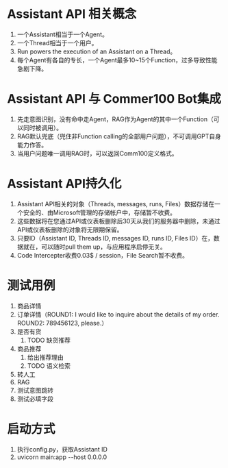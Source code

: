# Assistant API 相关概念

1. 一个Assistant相当于一个Agent。
2. 一个Thread相当于一个用户。
3. Run powers the execution of an Assistant on a Thread。
4. 每个Agent有各自的专长，一个Agent最多10~15个Function，过多导致性能急剧下降。

# Assistant API 与 Commer100 Bot集成

1. 先走意图识别，没有命中走Agent，RAG作为Agent的其中一个Function（可以同时被调用）。
2. RAG默认兜底（兜住非Function calling的全部用户问题），不可调用GPT自身能力作答。
3. 当用户问题唯一调用RAG时，可以返回Comm100定义格式。

# Assistant API持久化

1. Assistant API相关的对象（Threads, messages, runs, Files）数据存储在一个安全的、由Microsoft管理的存储帐户中，存储暂不收费。
2. 这些数据将在您通过API或仪表板删除后30天从我们的服务器中删除，未通过API或仪表板删除的对象将无限期保留。
3. 只要ID（Assistant ID, Threads ID, messages ID, runs ID, Files ID）在，数据就在，可以随时pull them up，与应用程序启停无关。
4. Code Intercepter收费0.03$ / session，File Search暂不收费。

# 测试用例

1. 商品详情
2. 订单详情（ROUND1: I would like to inquire about the details of my order. ROUND2: 789456123, please.）
3. 是否有货
    1. TODO 缺货推荐
4. 商品推荐
    1. 给出推荐理由
    2. TODO 语义检索
5. 转人工
6. RAG
7. 测试意图跳转
8. 测试必填字段

# 启动方式

1. 执行config.py，获取Assistant ID
2. uvicorn main:app --host 0.0.0.0
